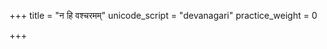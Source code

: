 +++
title = "न हि वश्चरमम्"
unicode_script = "devanagari"
practice_weight = 0

+++
<div class="js_include" url="/vedAH_sAma/paravastu-saama/devaH/marutaH/nahi_vash_charamam/"  newLevelForH1="1" includeTitle="true"> </div>